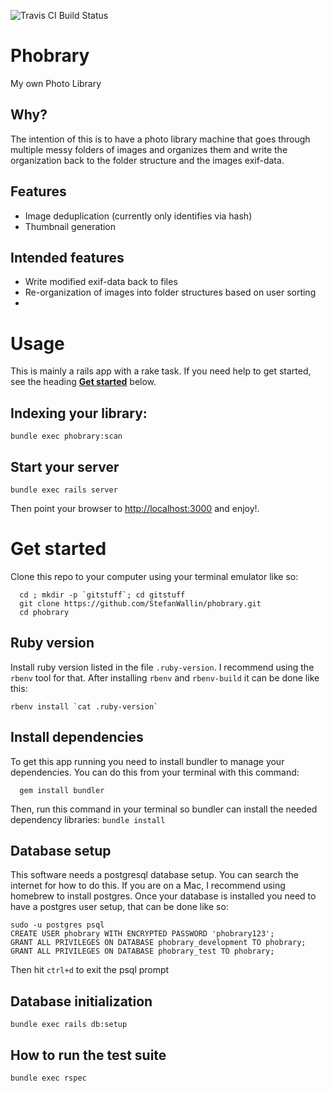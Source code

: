 ![Travis CI Build Status](https://travis-ci.org/StefanWallin/phobrary.svg?branch=master)

# Phobrary
My own Photo Library

## Why?

The intention of this is to have a photo library machine that goes through multiple messy folders of images and organizes them and write the organization back to the folder structure and the images exif-data.

## Features
- Image deduplication (currently only identifies via hash)
- Thumbnail generation

## Intended features
- Write modified exif-data back to files
- Re-organization of images into folder structures based on user sorting
-

# Usage
This is mainly a rails app with a rake task. If you need help to get started, see the heading **[Get started](https://github.com/StefanWallin/phobrary#get-started)** below.

## Indexing your library:
```
bundle exec phobrary:scan
```

## Start your server
```
bundle exec rails server
```
Then point your browser to [http://localhost:3000](http://localhost:3000) and enjoy!.
# Get started
Clone this repo to your computer using your terminal emulator like so:
```
  cd ; mkdir -p `gitstuff`; cd gitstuff
  git clone https://github.com/StefanWallin/phobrary.git
  cd phobrary
```

## Ruby version
Install ruby version listed in the file `.ruby-version`. I recommend using the `rbenv` tool for that. After installing `rbenv` and `rbenv-build` it can be done like this:
```
rbenv install `cat .ruby-version`
```

## Install dependencies
To get this app running you need to install bundler to manage your dependencies. You can do this from your terminal with this command:
```
  gem install bundler
```

Then, run this command in your terminal so bundler can install the needed dependency libraries:
`bundle install`

## Database setup
This software needs a postgresql database setup. You can search the internet for how to do this. If you are on a Mac, I recommend using homebrew to install postgres. Once your database is installed you need to have a postgres user setup, that can be done like so:
```
sudo -u postgres psql
CREATE USER phobrary WITH ENCRYPTED PASSWORD 'phobrary123';
GRANT ALL PRIVILEGES ON DATABASE phobrary_development TO phobrary;
GRANT ALL PRIVILEGES ON DATABASE phobrary_test TO phobrary;
```
Then hit `ctrl+d` to exit the psql prompt

## Database initialization
```
bundle exec rails db:setup
```

## How to run the test suite
```
bundle exec rspec
```
